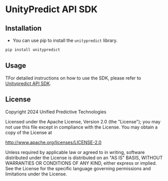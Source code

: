 # UnityPredict API SDK


## Installation
* You can use pip to install the ```unitypredict``` library.
```bash
pip install unitypredict
```

## Usage

TFor detailed instructions on how to use the SDK, please refer to [Unitypredict API SDK](https://docs.unitypredict.com/sdk).




## License
Copyright 2024 Unified Predictive Technologies

Licensed under the Apache License, Version 2.0 (the "License");
you may not use this file except in compliance with the License.
You may obtain a copy of the License at

   http://www.apache.org/licenses/LICENSE-2.0

Unless required by applicable law or agreed to in writing, software
distributed under the License is distributed on an "AS IS" BASIS,
WITHOUT WARRANTIES OR CONDITIONS OF ANY KIND, either express or implied.
See the License for the specific language governing permissions and
limitations under the License.